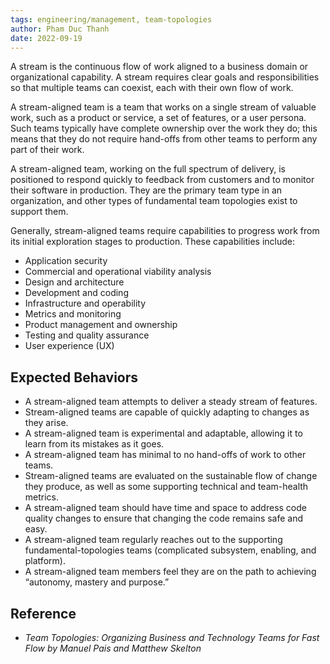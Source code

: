 ```yaml
---
tags: engineering/management, team-topologies
author: Pham Duc Thanh
date: 2022-09-19
---
```


A stream is the continuous flow of work aligned to a business domain or organizational capability. A stream requires clear goals and responsibilities so that multiple teams can coexist, each with their own flow of work.

A stream-aligned team is a team that works on a single stream of valuable work, such as a product or service, a set of features, or a user persona. Such teams typically have complete ownership over the work they do; this means that they do not require hand-offs from other teams to perform any part of their work.

A stream-aligned team, working on the full spectrum of delivery, is positioned to respond quickly to feedback from customers and to monitor their software in production. They are the primary team type in an organization, and other types of fundamental team topologies exist to support them.

Generally, stream-aligned teams require capabilities to progress work from its initial exploration stages to production. These capabilities include:

- Application security
- Commercial and operational viability analysis
- Design and architecture
- Development and coding
- Infrastructure and operability
- Metrics and monitoring
- Product management and ownership
- Testing and quality assurance
- User experience (UX)

## Expected Behaviors

- A stream-aligned team attempts to deliver a steady stream of features.
- Stream-aligned teams are capable of quickly adapting to changes as they arise.
- A stream-aligned team is experimental and adaptable, allowing it to learn from its mistakes as it goes.
- A stream-aligned team has minimal to no hand-offs of work to other teams.
- Stream-aligned teams are evaluated on the sustainable flow of change they produce, as well as some supporting technical and team-health metrics.
- A stream-aligned team should have time and space to address code quality changes to ensure that changing the code remains safe and easy.
- A stream-aligned team regularly reaches out to the supporting fundamental-topologies teams (complicated subsystem, enabling, and platform).
- A stream-aligned team members feel they are on the path to achieving “autonomy, mastery and purpose.”

## Reference

- _Team Topologies: Organizing Business and Technology Teams for Fast Flow by Manuel Pais and Matthew Skelton_
